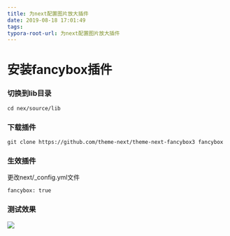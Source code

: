 ```yaml
---
title: 为next配置图片放大插件
date: 2019-08-18 17:01:49
tags:
typora-root-url: 为next配置图片放大插件
---
```


# 安装fancybox插件

### 切换到lib目录

```shell
cd nex/source/lib
```

### 下载插件

```shell
git clone https://github.com/theme-next/theme-next-fancybox3 fancybox
```

### 生效插件

更改next/_config.yml文件

```shell
fancybox: true
```

### 测试效果

![](https://oss.trustme.anyingiit.com/images/20190820155758.gif)

